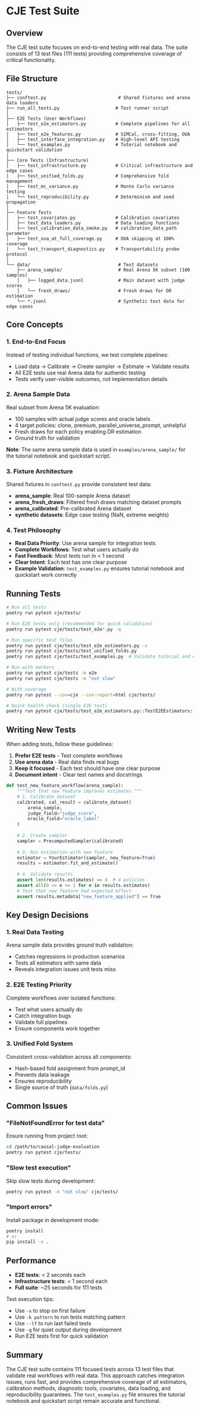 # CJE Test Suite

## Overview

The CJE test suite focuses on end-to-end testing with real data. The suite consists of 13 test files (111 tests) providing comprehensive coverage of critical functionality.

## File Structure

```
tests/
├── conftest.py                           # Shared fixtures and arena data loaders
├── run_all_tests.py                     # Test runner script
│
├── E2E Tests (User Workflows)
│   ├── test_e2e_estimators.py           # Complete pipelines for all estimators
│   ├── test_e2e_features.py             # SIMCal, cross-fitting, OUA
│   ├── test_interface_integration.py    # High-level API testing
│   └── test_examples.py                 # Tutorial notebook and quickstart validation
│
├── Core Tests (Infrastructure)
│   ├── test_infrastructure.py           # Critical infrastructure and edge cases
│   ├── test_unified_folds.py            # Comprehensive fold management
│   ├── test_mc_variance.py              # Monte Carlo variance testing
│   └── test_reproducibility.py          # Determinism and seed propagation
│
├── Feature Tests
│   ├── test_covariates.py               # Calibration covariates
│   ├── test_data_loaders.py             # Data loading functions
│   ├── test_calibration_data_smoke.py   # calibration_data_path parameter
│   ├── test_oua_at_full_coverage.py     # OUA skipping at 100% coverage
│   └── test_transport_diagnostics.py    # Transportability probe protocol
│
└── data/                                 # Test datasets
    ├── arena_sample/                     # Real Arena 5K subset (100 samples)
    │   ├── logged_data.jsonl             # Main dataset with judge scores
    │   └── fresh_draws/                  # Fresh draws for DR estimation
    └── *.jsonl                           # Synthetic test data for edge cases
```

## Core Concepts

### 1. End-to-End Focus
Instead of testing individual functions, we test complete pipelines:
- Load data → Calibrate → Create sampler → Estimate → Validate results
- All E2E tests use real Arena data for authentic testing
- Tests verify user-visible outcomes, not implementation details

### 2. Arena Sample Data
Real subset from Arena 5K evaluation:
- 100 samples with actual judge scores and oracle labels
- 4 target policies: clone, premium, parallel_universe_prompt, unhelpful
- Fresh draws for each policy enabling DR estimation
- Ground truth for validation

**Note**: The same arena sample data is used in `examples/arena_sample/` for the tutorial notebook and quickstart script.

### 3. Fixture Architecture
Shared fixtures in `conftest.py` provide consistent test data:
- **arena_sample**: Real 100-sample Arena dataset
- **arena_fresh_draws**: Filtered fresh draws matching dataset prompts
- **arena_calibrated**: Pre-calibrated Arena dataset
- **synthetic datasets**: Edge case testing (NaN, extreme weights)

### 4. Test Philosophy
- **Real Data Priority**: Use arena sample for integration tests
- **Complete Workflows**: Test what users actually do
- **Fast Feedback**: Most tests run in < 1 second
- **Clear Intent**: Each test has one clear purpose
- **Example Validation**: `test_examples.py` ensures tutorial notebook and quickstart work correctly

## Running Tests

```bash
# Run all tests
poetry run pytest cje/tests/

# Run E2E tests only (recommended for quick validation)
poetry run pytest cje/tests/test_e2e*.py -q

# Run specific test files
poetry run pytest cje/tests/test_e2e_estimators.py -v
poetry run pytest cje/tests/test_unified_folds.py
poetry run pytest cje/tests/test_examples.py  # Validate tutorial and examples

# Run with markers
poetry run pytest cje/tests -m e2e
poetry run pytest cje/tests -m "not slow"

# With coverage
poetry run pytest --cov=cje --cov-report=html cje/tests/

# Quick health check (single E2E test)
poetry run pytest cje/tests/test_e2e_estimators.py::TestE2EEstimators::test_calibrated_ips_pipeline -v
```

## Writing New Tests

When adding tests, follow these guidelines:

1. **Prefer E2E tests** - Test complete workflows
2. **Use arena data** - Real data finds real bugs
3. **Keep it focused** - Each test should have one clear purpose
4. **Document intent** - Clear test names and docstrings

```python
def test_new_feature_workflow(arena_sample):
    """Test that new feature improves estimates."""
    # 1. Calibrate dataset
    calibrated, cal_result = calibrate_dataset(
        arena_sample,
        judge_field="judge_score",
        oracle_field="oracle_label"
    )
    
    # 2. Create sampler
    sampler = PrecomputedSampler(calibrated)
    
    # 3. Run estimation with new feature
    estimator = YourEstimator(sampler, new_feature=True)
    results = estimator.fit_and_estimate()
    
    # 4. Validate results
    assert len(results.estimates) == 4  # 4 policies
    assert all(0 <= e <= 1 for e in results.estimates)
    # Test that new feature had expected effect
    assert results.metadata["new_feature_applied"] == True
```

## Key Design Decisions

### 1. **Real Data Testing**
Arena sample data provides ground truth validation:
- Catches regressions in production scenarios
- Tests all estimators with same data
- Reveals integration issues unit tests miss

### 2. **E2E Testing Priority**
Complete workflows over isolated functions:
- Test what users actually do
- Catch integration bugs
- Validate full pipelines
- Ensure components work together

### 3. **Unified Fold System**
Consistent cross-validation across all components:
- Hash-based fold assignment from prompt_id
- Prevents data leakage
- Ensures reproducibility
- Single source of truth (`data/folds.py`)

## Common Issues

### "FileNotFoundError for test data"
Ensure running from project root:
```bash
cd /path/to/causal-judge-evaluation
poetry run pytest cje/tests/
```

### "Slow test execution"
Skip slow tests during development:
```bash
poetry run pytest -m "not slow" cje/tests/
```

### "Import errors"
Install package in development mode:
```bash
poetry install
# or
pip install -e .
```

## Performance

- **E2E tests**: < 2 seconds each
- **Infrastructure tests**: < 1 second each
- **Full suite**: ~25 seconds for 111 tests

Test execution tips:
- Use `-x` to stop on first failure
- Use `-k pattern` to run tests matching pattern
- Use `--lf` to run last failed tests
- Use `-q` for quiet output during development
- Run E2E tests first for quick validation

## Summary

The CJE test suite contains 111 focused tests across 13 test files that validate real workflows with real data. This approach catches integration issues, runs fast, and provides comprehensive coverage of all estimators, calibration methods, diagnostic tools, covariates, data loading, and reproducibility guarantees. The `test_examples.py` file ensures the tutorial notebook and quickstart script remain accurate and functional.